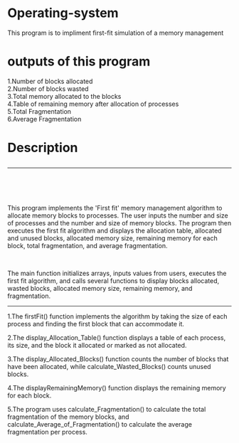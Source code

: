 # Operating-system
This program is to impliment first-fit simulation of a memory management<br>
# outputs of this program
1.Number of blocks allocated<br>
2.Number of blocks wasted<br>
3.Total memory allocated to the blocks<br>
4.Table of remaining memory after allocation of processes<br>
5.Total Fragmentation<br>
6.Average Fragmentation<br>
# Description<hr><br>
<p fontcolor='red'>This program implements the 'First fit' memory management algorithm to allocate memory blocks to processes. The user inputs the number and size of processes and the number and size of memory blocks. The program then executes the first fit algorithm and displays the allocation table, allocated and unused blocks, allocated memory size, remaining memory for each block, total fragmentation, and average fragmentation.</p> <br>


The main function initializes arrays, inputs values from users, executes the first fit algorithm, and calls several functions to display blocks allocated, wasted blocks, allocated memory size, remaining memory, and fragmentation. <br>
<hr>
1.The firstFit() function implements the algorithm by taking the size of each process and finding the first block that can accommodate it.<br>

2.The display_Allocation_Table() function displays a table of each process, its size, and the block it allocated or marked as not allocated. <br>

3.The display_Allocated_Blocks() function counts the number of blocks that have been allocated, while calculate_Wasted_Blocks() counts unused blocks. <br>

4.The displayRemainingMemory() function displays the remaining memory for each block.<br>

5.The program uses calculate_Fragmentation() to calculate the total fragmentation of the memory blocks, and calculate_Average_of_Fragmentation() to calculate the average fragmentation per process.<br>
